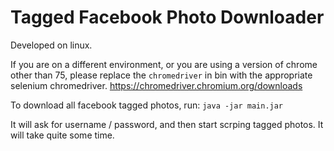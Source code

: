 # Tagged Facebook Photo Downloader
Developed on linux.

If you are on a different environment, or you are using a version of chrome other than 75, please replace the `chromedriver` in bin with the appropriate selenium chromedriver.  https://chromedriver.chromium.org/downloads 

To download all facebook tagged photos, run:
`java -jar main.jar`

It will ask for username / password, and then start scrping tagged photos.  It will take quite some time.

